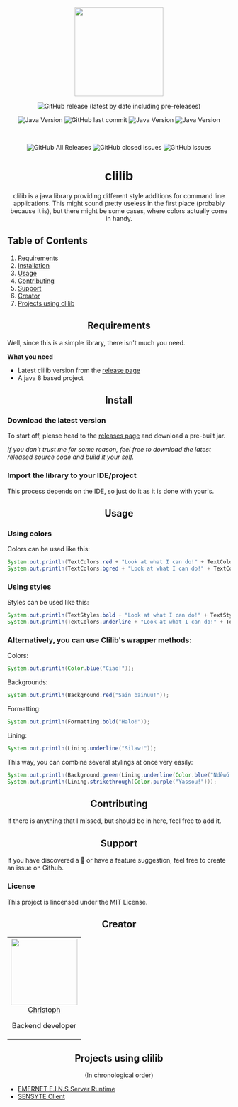 <div align="center">
  <a href="https://github.com/miit0o/clilib">
    <img width="200" height="200" src="https://i.imgur.com/E8JFbdP.png">
  </a>
  <br>

![GitHub release (latest by date including pre-releases)](https://img.shields.io/github/v/release/miit0o/clilib?include_prereleases)

![Java Version](https://img.shields.io/badge/java-1.8-brightgreen)
![GitHub last commit](https://img.shields.io/github/last-commit/miit0o/clilib)
![Java Version](https://img.shields.io/badge/build-passing-brightgreen)
![Java Version](https://img.shields.io/badge/PRs-welcome-brightgreen)

  <br>

  ![GitHub All Releases](https://img.shields.io/github/downloads/miit0o/clilib/total)
  ![GitHub closed issues](https://img.shields.io/github/issues-closed/miit0o/clilib)
  ![GitHub issues](https://img.shields.io/github/issues/miit0o/clilib)
  
  <h1>clilib</h1>
  <p>
    clilib is a java library providing different style additions for command line applications. This might sound pretty useless in the first place (probably because it is), but there might be some cases, where colors actually come in handy.
  </p>
</div>

## Table of Contents

1. [Requirements](#requirements)
2. [Installation](#install)
3. [Usage](#usage)
5. [Contributing](#contributing)
6. [Support](#support)
7. [Creator](#creator)
19. [Projects using clilib](#projects)

<h2 align="center" id="requirements">Requirements</h2>

Well, since this is a simple library, there isn't much you need.

**What you need**

* Latest clilib version from the [release page](https://github.com/miit0o/clilib/releases)
* A java 8 based project

<h2 align="center" id="install">Install</h2>

### Download the latest version

To start off, please head to the [releases page](https://github.com/miit0o/clilib/releases) and download a pre-built jar.

*If you don't trust me for some reason, feel free to download the latest released source code and build it your self.*

### Import the library to your IDE/project

This process depends on the IDE, so just do it as it is done with your's.

<h2 align="center" id="usage">Usage</h2>

### Using colors
Colors can be used like this:

```java
System.out.println(TextColors.red + "Look at what I can do!" + TextColors.reset);
System.out.println(TextColors.bgred + "Look at what I can do!" + TextColors.reset);
```

### Using styles
Styles can be used like this:

```java
System.out.println(TextStyles.bold + "Look at what I can do!" + TextStyles.reset);
System.out.println(TextColors.underline + "Look at what I can do!" + TextColors.reset);
```

### Alternatively, you can use Clilib's wrapper methods:

Colors:

```java
System.out.println(Color.blue("Ciao!"));
```

Backgrounds:

```java
System.out.println(Background.red("Sain bainuu!"));
```

Formatting:

```java
System.out.println(Formatting.bold("Halo!"));
```

Lining:

```java
System.out.println(Lining.underline("Silaw!"));
```

This way, you can combine several stylings at once very easily:

```java
System.out.println(Background.green(Lining.underline(Color.blue("Ndêwó!"))));
System.out.println(Lining.strikethrough(Color.purple("Yassou!")));
```



<h2 align="center" id="contributing">Contributing</h2>

If there is anything that I missed, but should be in here, feel free to add it.

<h2 align="center" id="support">Support</h2>

If you have discovered a 🐜 or have a feature suggestion, feel free to create an issue on Github.

### License

This project is lincensed under the MIT License.

<h2 align="center" id="creator">Creator</h2>

<table align="center">
  <tbody>
    <tr>
      <td align="center" valign="top">
        <img width="150" height="150" src="https://avatars0.githubusercontent.com/u/52698477?s=460">
        <br>
        <a href="https://github.com/miit0o">Christoph</a>
        <p>Backend developer</p>
      </td>
    </tr>
  </tbody>
</table>

<h2 align="center" id="projects">Projects using clilib</h2>
<p align="center">(In chronological order)</p>

* [EMERNET E.I.N.S Server Runtime](https://github.com/emernet-eins/server)
* [SENSYTE Client](https://github.com/sensyteorg/client)
